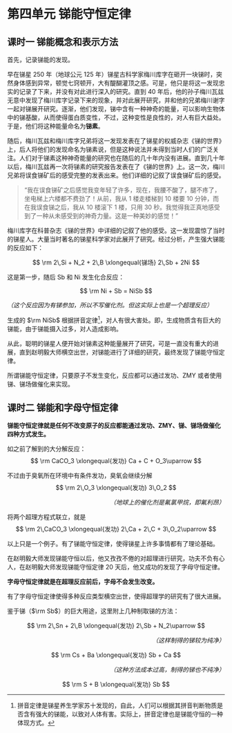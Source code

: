 # 第四单元 锑能守恒定律
## 课时一 锑能概念和表示方法
首先，记录锑能的发现。

早在锑星 250 年（地球公元 125 年）锑星古科学家梅川库字在砸开一块锑时，突然身体感到异常，顿觉七窍顿开，大有醍醐灌顶之感。可是，他只是将这一发现忠实的记录了下来，并没有对此进行深入的研究。直到 40 年后，他的孙子梅川瓦兹无意中发现了梅川库字记录下来的现象，并对此展开研究，并和他的兄弟梅川谢字一起对锑展开研究。逐渐，他们发现，锑中含有一种神奇的能量，可以影响生物体中的锑基酸，从而使得蛋白质变性，不过，这种变性是良性的，对人有巨大益处。于是，他们将这种能量命名为**锑素**。

随后，梅川瓦兹和梅川库字兄弟将这一发现发表在了锑星的权威杂志《锑的世界》上，后人将他们的发现命名为锑素说，但是这种说法并未得到当时人们的广泛关注。人们对于锑素这种神奇能量的研究也在随后的几十年内没有进展。直到几十年以后，梅川瓦兹再一次将锑素的研究报告发表在了《锑的世界》上。这一次，梅川兄弟将误食锑矿后的感受完整的发表出来。他们详细的记叙了误食锑矿后的感受。

> “我在误食锑矿之后感觉我变年轻了许多，现在，我腰不酸了，腿不疼了，坐电梯上六楼都不费劲了！从前，我从 1 楼走楼梯到 10 楼要 10 分钟，而在我误食锑之后，我从 10 楼滚下 1 楼，只用 30 秒。我觉得我正真地感受到了一种从未感受到的神奇力量。这是一种美妙的感觉！”

梅川库字在科普杂志《锑的世界》中详细的记叙了他的感受。这一发现震惊了当时的锑星人。大量当时著名的锑星科学家对此展开了研究。经过分析，产生强大锑能的反应如下：

$$
\rm 2\,Si + N_2 + 2\,B \xlongequal{锑场} 2\,Sb + 2Ni
$$

这是第一步，随后 Sb 和 Ni 发生化合反应：

$$
\rm Ni + Sb = NiSb
$$

*（这个反应因为有锑参加，所以不写催化剂。但这实际上也是一个超理反应）*

生成的 $\rm NiSb$ 根据拼音定律[^1]，对人有很大害处。即，生成物质含有巨大的锑能，由于锑能摄入过多，对人造成影响。

从此，聪明的锑星人便开始对锑素这种能量展开了研究，可是一直没有重大的进展，直到赵明毅大师横空出世，对锑能进行了详细的研究，最终发现了锑能守恒定律。

所谓锑能守恒定律，只要原子不发生变化，反应都可以通过发功、ZMY 或者使用锑、锑场做催化来实现。

## 课时二 锑能和字母守恒定律
**锑能守恒定律就是任何不改变原子的反应都能通过发功、ZMY、锑、锑场做催化四种方式发生。**

如之前了解到的大分解反应：
$$
\rm CaCO_3 \xlongequal{发功} Ca + C + O_3\uparrow
$$

不过由于臭氧所在环境中有条件发功，臭氧会继续分解
$$
\rm 2\,O_3 \xlongequal{发功} 3\,O_2
$$
<p align="right"><i>（地球上的催化剂是氟氯甲烷，即氟利昂）</i></p>

将两个超理方程式联立，就是
$$
\rm 2\,CaCO_3 \xlongequal{发功} 2\,Ca + 2\,C + 3\,O_2\uparrow
$$

以上只是一个例子。有了锑能守恒定律，使得锑星上许多事情都有了理论基础。

在赵明毅大师发现锑能守恒以后，他又孜孜不倦的对超理进行研究，功夫不负有心人，在赵明毅大师发现锑能守恒定律 20 天后，他又成功的发现了字母守恒定律。

**字母守恒定律就是在超理反应前后，字母不会发生改变。**

有了字母守恒定律使得多种反应类型横空出世，使得超理学的研究有了很大进展。

鉴于锑（$\rm Sb$）的巨大用途，这里附上几种制取锑的方法：

$$
\rm 2\,Sn + 2\,B \xlongequal{发功} 2\,Sb + N_2\uparrow
$$
<p align="right"><i>（这样制得的锑较为纯净）</i></p>

$$
\rm Cs + Ba \xlongequal{发功} Sb + Ca
$$
<p align="right"><i>（这种方法成本过高，制得的锑也不纯净）</i></p>

$$
\rm S + B \xlongequal{发功} Sb
$$

[^1]: 拼音定律是锑星养生学家苏十发现的，自此，人们可以根据其拼音判断物质是否含有强大的锑能，以致对人体有害。实际上，拼音定律也是锑能守恒的一种体现方式。
